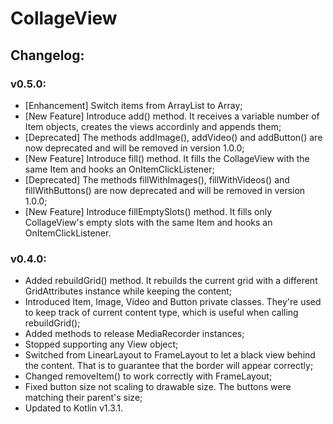 # CollageView

## Changelog:
### v0.5.0:
- [Enhancement] Switch items from ArrayList to Array;
- [New Feature] Introduce add() method. It receives a variable number of Item objects, creates the views accordinly and appends them;
- [Deprecated] The methods addImage(), addVideo() and addButton() are now deprecated and will be removed in version 1.0.0;
- [New Feature] Introduce fill() method. It fills the CollageView with the same Item and hooks an OnItemClickListener;
- [Deprecated] The methods fillWithImages(), fillWithVideos() and fillWithButtons() are now deprecated and will be removed in version 1.0.0;
- [New Feature] Introduce fillEmptySlots() method. It fills only CollageView's empty slots with the same Item and hooks an OnItemClickListener.

### v0.4.0:
- Added rebuildGrid() method. It rebuilds the current grid with a different GridAttributes instance while keeping the content;
- Introduced Item, Image, Video and Button private classes. They're used to keep track of current content type, which is useful when calling rebuildGrid();
- Added methods to release MediaRecorder instances;
- Stopped supporting any View object;
- Switched from LinearLayout to FrameLayout to let a black view behind the content. That is to guarantee that the border will appear correctly;
- Changed removeItem() to work correctly with FrameLayout;
- Fixed button size not scaling to drawable size. The buttons were matching their parent's size;
- Updated to Kotlin v1.3.1.
